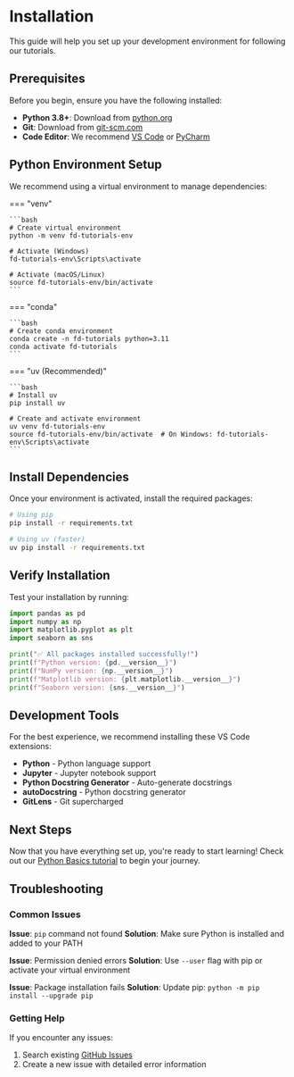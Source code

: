 # Installation

This guide will help you set up your development environment for following our tutorials.

## Prerequisites

Before you begin, ensure you have the following installed:

- **Python 3.8+**: Download from [python.org](https://www.python.org/downloads/)
- **Git**: Download from [git-scm.com](https://git-scm.com/downloads)
- **Code Editor**: We recommend [VS Code](https://code.visualstudio.com/) or [PyCharm](https://www.jetbrains.com/pycharm/)

## Python Environment Setup

We recommend using a virtual environment to manage dependencies:

=== "venv"

    ```bash
    # Create virtual environment
    python -m venv fd-tutorials-env
    
    # Activate (Windows)
    fd-tutorials-env\Scripts\activate
    
    # Activate (macOS/Linux)
    source fd-tutorials-env/bin/activate
    ```

=== "conda"

    ```bash
    # Create conda environment
    conda create -n fd-tutorials python=3.11
    conda activate fd-tutorials
    ```

=== "uv (Recommended)"

    ```bash
    # Install uv
    pip install uv
    
    # Create and activate environment
    uv venv fd-tutorials-env
    source fd-tutorials-env/bin/activate  # On Windows: fd-tutorials-env\Scripts\activate
    ```

## Install Dependencies

Once your environment is activated, install the required packages:

```bash
# Using pip
pip install -r requirements.txt

# Using uv (faster)
uv pip install -r requirements.txt
```

## Verify Installation

Test your installation by running:

```python
import pandas as pd
import numpy as np
import matplotlib.pyplot as plt
import seaborn as sns

print("✅ All packages installed successfully!")
print(f"Python version: {pd.__version__}")
print(f"NumPy version: {np.__version__}")
print(f"Matplotlib version: {plt.matplotlib.__version__}")
print(f"Seaborn version: {sns.__version__}")
```

## Development Tools

For the best experience, we recommend installing these VS Code extensions:

- **Python** - Python language support
- **Jupyter** - Jupyter notebook support
- **Python Docstring Generator** - Auto-generate docstrings
- **autoDocstring** - Python docstring generator
- **GitLens** - Git supercharged

## Next Steps

Now that you have everything set up, you're ready to start learning! Check out our [Python Basics tutorial](../tutorials/data-science/python-basics.md) to begin your journey.

## Troubleshooting

### Common Issues

**Issue**: `pip` command not found
**Solution**: Make sure Python is installed and added to your PATH

**Issue**: Permission denied errors
**Solution**: Use `--user` flag with pip or activate your virtual environment

**Issue**: Package installation fails
**Solution**: Update pip: `python -m pip install --upgrade pip`

### Getting Help

If you encounter any issues:

1. Search existing [GitHub Issues](https://github.com/frunde/fd-docs/issues)
2. Create a new issue with detailed error information
